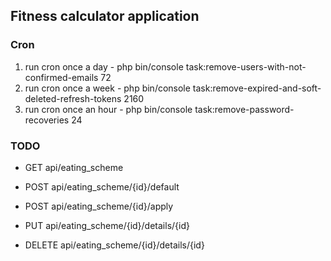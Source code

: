 ## Fitness calculator application

### Cron
1) run cron once a day - php bin/console task:remove-users-with-not-confirmed-emails 72
2) run cron once a week - php bin/console task:remove-expired-and-soft-deleted-refresh-tokens 2160
3) run cron once an hour - php bin/console task:remove-password-recoveries 24

### TODO
* GET api/eating_scheme
* POST api/eating_scheme/{id}/default
* POST api/eating_scheme/{id}/apply

* PUT api/eating_scheme/{id}/details/{id}
* DELETE api/eating_scheme/{id}/details/{id}